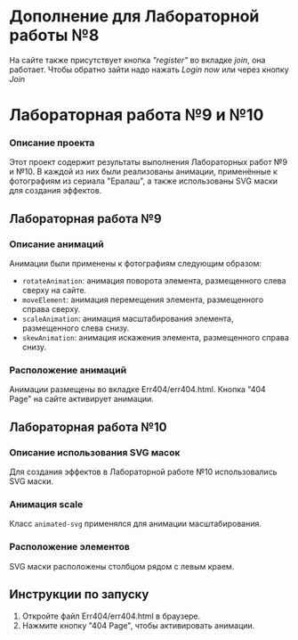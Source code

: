 # Дополнение для Лабораторной работы №8

На сайте также присутствует кнопка _"register"_ во вкладке _join_, она работает. Чтобы обратно зайти надо нажать _Login now_ или через кнопку _Join_

# Лабораторная работа №9 и №10

### Описание проекта

Этот проект содержит результаты выполнения Лабораторных работ №9 и №10. В каждой из них были реализованы анимации, применённые к фотографиям из сериала "Ералаш", а также использованы SVG маски для создания эффектов.

## Лабораторная работа №9

### Описание анимаций

Анимации были применены к фотографиям следующим образом:

- `rotateAnimation`: анимация поворота элемента, размещенного слева сверху на сайте.
- `moveElement`: анимация перемещения элемента, размещенного справа сверху.
- `scaleAnimation`: анимация масштабирования элемента, размещенного слева снизу.
- `skewAnimation`: анимация искажения элемента, размещенного справа снизу.

### Расположение анимаций

Анимации размещены во вкладке Err404/err404.html. Кнопка "404 Page" на сайте активирует анимации.

## Лабораторная работа №10

### Описание использования SVG масок

Для создания эффектов в Лабораторной работе №10 использовались SVG маски. 

### Анимация scale

Класс `animated-svg` применялся для анимации масштабирования.

### Расположение элементов

SVG маски расположены столбцом рядом с левым краем.

## Инструкции по запуску

1. Откройте файл Err404/err404.html в браузере.
2. Нажмите кнопку "404 Page", чтобы активировать анимации.


